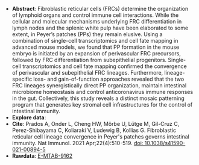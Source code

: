 * **Abstract**:
 Fibroblastic reticular cells (FRCs) determine the organization of lymphoid organs and control immune cell interactions. While the cellular and molecular mechanisms underlying FRC differentiation in lymph nodes and the splenic white pulp have been elaborated to some extent, in Peyer’s patches (PPs) they remain elusive. Using a combination of single-cell transcriptomics and cell fate mapping in advanced mouse models, we found that PP formation in the mouse embryo is initiated by an expansion of perivascular FRC precursors, followed by FRC differentiation from subepithelial progenitors. Single-cell transcriptomics and cell fate mapping confirmed the convergence of perivascular and subepithelial FRC lineages. Furthermore, lineage-specific loss- and gain-of-function approaches revealed that the two FRC lineages synergistically direct PP organization, maintain intestinal microbiome homeostasis and control anticoronavirus immune responses in the gut. Collectively, this study reveals a distinct mosaic patterning program that generates key stromal cell infrastructures for the control of intestinal immunity.
* **Explore data**: 
* **Cite**: Prados A, Onder L, Cheng HW, Mörbe U, Lütge M, Gil-Cruz C, Perez-Shibayama C, Koliaraki V, Ludewig B, Kollias G. Fibroblastic reticular cell lineage convergence in Peyer's patches governs intestinal immunity. Nat Immunol. 2021 Apr;22(4):510-519. [doi: 10.1038/s41590-021-00894-5](https://doi.org/10.1038/s41590-021-00894-5)
* **Rawdata**: [E-MTAB-9162](https://www.ebi.ac.uk/arrayexpress/experiments/E-MTAB-9162/)